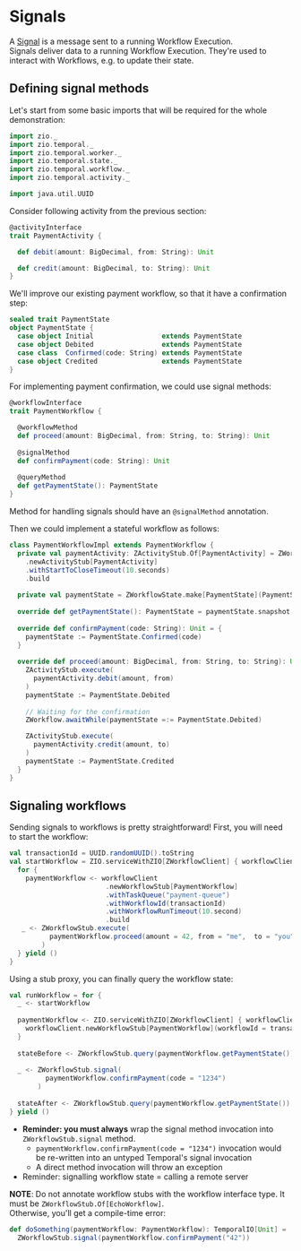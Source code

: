 # Signals
A [Signal](https://docs.temporal.io/workflows#signal) is a message sent to a running Workflow Execution.  
Signals deliver data to a running Workflow Execution. They're used to interact with Workflows, e.g. to update their state.  

## Defining signal methods

Let's start from some basic imports that will be required for the whole demonstration:

```scala mdoc:silent
import zio._
import zio.temporal._
import zio.temporal.worker._
import zio.temporal.state._
import zio.temporal.workflow._
import zio.temporal.activity._

import java.util.UUID
```

Consider following activity from the previous section:

```scala mdoc:silent
@activityInterface
trait PaymentActivity {

  def debit(amount: BigDecimal, from: String): Unit

  def credit(amount: BigDecimal, to: String): Unit
}
```

We'll improve our existing payment workflow, so that it have a confirmation step:

```scala mdoc
sealed trait PaymentState
object PaymentState {
  case object Initial                 extends PaymentState
  case object Debited                 extends PaymentState
  case class  Confirmed(code: String) extends PaymentState
  case object Credited                extends PaymentState
}
```

For implementing payment confirmation, we could use signal methods:

```scala mdoc
@workflowInterface
trait PaymentWorkflow {

  @workflowMethod
  def proceed(amount: BigDecimal, from: String, to: String): Unit
  
  @signalMethod
  def confirmPayment(code: String): Unit
  
  @queryMethod
  def getPaymentState(): PaymentState
}
```

Method for handling signals should have an `@signalMethod` annotation.

Then we could implement a stateful workflow as follows:

```scala mdoc:silent
class PaymentWorkflowImpl extends PaymentWorkflow {
  private val paymentActivity: ZActivityStub.Of[PaymentActivity] = ZWorkflow
    .newActivityStub[PaymentActivity]
    .withStartToCloseTimeout(10.seconds)
    .build
    
  private val paymentState = ZWorkflowState.make[PaymentState](PaymentState.Initial)
  
  override def getPaymentState(): PaymentState = paymentState.snapshot
  
  override def confirmPayment(code: String): Unit = {
    paymentState := PaymentState.Confirmed(code)
  }
  
  override def proceed(amount: BigDecimal, from: String, to: String): Unit = {
    ZActivityStub.execute(
      paymentActivity.debit(amount, from)
    )
    paymentState := PaymentState.Debited
    
    // Waiting for the confirmation
    ZWorkflow.awaitWhile(paymentState =:= PaymentState.Debited)

    ZActivityStub.execute(
      paymentActivity.credit(amount, to)
    )
    paymentState := PaymentState.Credited
  }
}
```

## Signaling workflows
Sending signals to workflows is pretty straightforward!
First, you will need to start the workflow:

```scala mdoc:silent
val transactionId = UUID.randomUUID().toString
val startWorkflow = ZIO.serviceWithZIO[ZWorkflowClient] { workflowClient =>
  for {
    paymentWorkflow <- workflowClient
                        .newWorkflowStub[PaymentWorkflow]
                        .withTaskQueue("payment-queue")
                        .withWorkflowId(transactionId)
                        .withWorkflowRunTimeout(10.second)
                        .build
   _ <- ZWorkflowStub.execute(
          paymentWorkflow.proceed(amount = 42, from = "me",  to = "you")
        )
  } yield ()
}
```

Using a stub proxy, you can finally query the workflow state:

```scala mdoc:silent
val runWorkflow = for {
  _ <- startWorkflow
  
  paymentWorkflow <- ZIO.serviceWithZIO[ZWorkflowClient] { workflowClient =>
    workflowClient.newWorkflowStub[PaymentWorkflow](workflowId = transactionId)
  }
  
  stateBefore <- ZWorkflowStub.query(paymentWorkflow.getPaymentState())
  
  _ <- ZWorkflowStub.signal(
         paymentWorkflow.confirmPayment(code = "1234")
       )
  
  stateAfter <- ZWorkflowStub.query(paymentWorkflow.getPaymentState())
} yield ()
```

- **Reminder: you must always** wrap the signal method invocation into `ZWorkflowStub.signal` method.
  - `paymentWorkflow.confirmPayment(code = "1234")` invocation would be re-written into an untyped Temporal's signal invocation
  - A direct method invocation will throw an exception
- Reminder: signalling workflow state = calling a remote server

**NOTE**: Do not annotate workflow stubs with the workflow interface type. It must be `ZWorkflowStub.Of[EchoWorkflow]`.  
Otherwise, you'll get a compile-time error:

```scala mdoc:fail
def doSomething(paymentWorkflow: PaymentWorkflow): TemporalIO[Unit] =
  ZWorkflowStub.signal(paymentWorkflow.confirmPayment("42"))
```
